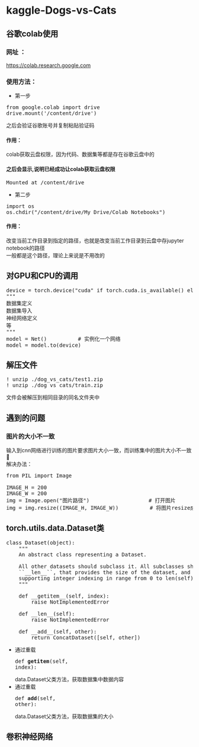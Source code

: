 # kaggle-Dogs-vs-Cats
## 谷歌colab使用
### 网址 ：
https://colab.research.google.com
### 使用方法：
- 第一步
<pre>
from google.colab import drive
drive.mount('/content/drive')
</pre>
之后会验证谷歌账号并复制粘贴验证码
#### 作用：
colab获取云盘权限，因为代码、数据集等都是存在谷歌云盘中的<br>
#### 之后会显示,说明已经成功让colab获取云盘权限
<pre>
Mounted at /content/drive
</pre>
- 第二步
<pre>
import os
os.chdir("/content/drive/My Drive/Colab Notebooks")
</pre>
#### 作用：
改变当前工作目录到指定的路径，也就是改变当前工作目录到云盘中存jupyter notebook的路径<br>
一般都是这个路径，理论上来说是不用改的<br>

## 对GPU和CPU的调用
<pre>
device = torch.device("cuda" if torch.cuda.is_available() else "cpu")
"""
数据集定义
数据集导入
神经网络定义
等
"""
model = Net()          # 实例化一个网络
model = model.to(device)  
</pre>
## 解压文件
<pre>
! unzip ./dog_vs_cats/test1.zip 
! unzip ./dog_vs_cats/train.zip 
</pre>
文件会被解压到相同目录的同名文件夹中
## 遇到的问题
### 图片的大小不一致
输入到cnn网络进行训练的图片要求图片大小一致，而训练集中的图片大小不一致🤭<br>
解决办法：
<pre>
from PIL import Image

IMAGE_H = 200
IMAGE_W = 200
img = Image.open("图片路径")                   # 打开图片
img = img.resize((IMAGE_H, IMAGE_W))          # 将图片resize成统一大小
</pre>

## torch.utils.data.Dataset类
<pre>
class Dataset(object):
    """
    An abstract class representing a Dataset.

    All other datasets should subclass it. All subclasses should override
    ``__len__``, that provides the size of the dataset, and ``__getitem__``,
    supporting integer indexing in range from 0 to len(self) exclusive.
    """

    def __getitem__(self, index):
        raise NotImplementedError

    def __len__(self):
        raise NotImplementedError

    def __add__(self, other):
        return ConcatDataset([self, other])
</pre>
- 通过重载<pre>def __getitem__(self, index):</pre>data.Dataset父类方法，获取数据集中数据内容<br>
- 通过重载<pre>def __add__(self, other):</pre>data.Dataset父类方法，获取数据集的大小<br>

## 卷积神经网络

